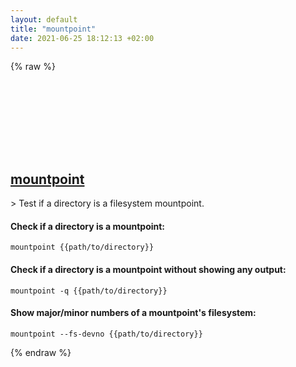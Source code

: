 ```yaml
---
layout: default
title: "mountpoint"
date: 2021-06-25 18:12:13 +02:00
---
```

{% raw %}
<h2 id="mountpoint">
  <a href="/en/linux/mountpoint.html">mountpoint</a> <a href="#mountpoint"><svg class="icon">
    <use href="/assets/images/unicode_sprite.svg#link" />
  </svg></a>
</h2>
> Test if a directory is a filesystem mountpoint.

#### Check if a directory is a mountpoint:
```shell
mountpoint {{path/to/directory}}
```
#### Check if a directory is a mountpoint without showing any output:
```shell
mountpoint -q {{path/to/directory}}
```
#### Show major/minor numbers of a mountpoint's filesystem:
```shell
mountpoint --fs-devno {{path/to/directory}}
```
{% endraw %}